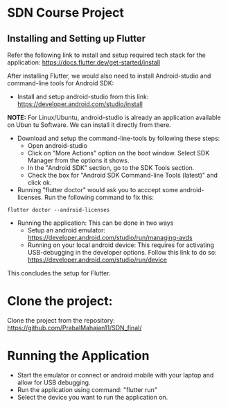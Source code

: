 # SDN Course Project
## Installing and Setting up Flutter
Refer the following link to install and setup required tech stack for the application: https://docs.flutter.dev/get-started/install

After installing Flutter, we would also need to install Android-studio and command-line tools for Android SDK:
- Install and setup android-studio from this link: https://developer.android.com/studio/install

**NOTE:** For Linux/Ubuntu, android-studio is already an application available on Ubun tu Software. We can install it directly from there.

- Download and setup the command-line-tools by following these steps:
  - Open android-studio
  - Click on "More Actions" option on the boot window. Select SDK Manager from the options it shows.
  - In the "Android SDK" section, go to the SDK Tools section.
  - Check the box for "Android SDK Command-line Tools (latest)" and click ok.
- Running "flutter doctor" would ask you to acccept some android-licenses. Run the following command to fix this:

```
flutter doctor --android-licenses
```
- Running the application: 
This can be done in two ways
  - Setup an android emulator: https://developer.android.com/studio/run/managing-avds
  - Running on your local android device: This requires for activating USB-debugging in the developer options. Follow this link to do so: https://developer.android.com/studio/run/device

This concludes the setup for Flutter.

# Clone the project:

Clone the project from the repository: https://github.com/PrabalMahajan11/SDN_final/ 

# Running the Application

- Start the emulator or connect or android mobile with your laptop and allow for USB debugging.
- Run the application using command: "flutter run"
- Select the device you want to run the application on.

